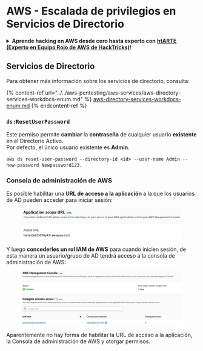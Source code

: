 # AWS - Escalada de privilegios en Servicios de Directorio

<details>

<summary><strong>Aprende hacking en AWS desde cero hasta experto con</strong> <a href="https://training.hacktricks.xyz/courses/arte"><strong>htARTE (Experto en Equipo Rojo de AWS de HackTricks)</strong></a><strong>!</strong></summary>

Otras formas de apoyar a HackTricks:

* Si deseas ver tu **empresa anunciada en HackTricks** o **descargar HackTricks en PDF** Consulta los [**PLANES DE SUSCRIPCIÓN**](https://github.com/sponsors/carlospolop)!
* Obtén la [**merchandising oficial de PEASS & HackTricks**](https://peass.creator-spring.com)
* Descubre [**La Familia PEASS**](https://opensea.io/collection/the-peass-family), nuestra colección exclusiva de [**NFTs**](https://opensea.io/collection/the-peass-family)
* **Únete al** 💬 [**grupo de Discord**](https://discord.gg/hRep4RUj7f) o al [**grupo de telegram**](https://t.me/peass) o **síguenos** en **Twitter** 🐦 [**@hacktricks_live**](https://twitter.com/hacktricks_live)**.**
* **Comparte tus trucos de hacking enviando PRs a los repositorios de** [**HackTricks**](https://github.com/carlospolop/hacktricks) y [**HackTricks Cloud**](https://github.com/carlospolop/hacktricks-cloud).

</details>

## Servicios de Directorio

Para obtener más información sobre los servicios de directorio, consulta:

{% content-ref url="../../aws-pentesting/aws-services/aws-directory-services-workdocs-enum.md" %}
[aws-directory-services-workdocs-enum.md](../../aws-pentesting/aws-services/aws-directory-services-workdocs-enum.md)
{% endcontent-ref %}

### `ds:ResetUserPassword`

Este permiso permite **cambiar** la **contraseña** de cualquier usuario **existente** en el Directorio Activo.\
Por defecto, el único usuario existente es **Admin**.
```
aws ds reset-user-password --directory-id <id> --user-name Admin --new-password Newpassword123.
```
### Consola de administración de AWS

Es posible habilitar una **URL de acceso a la aplicación** a la que los usuarios de AD pueden acceder para iniciar sesión:

<figure><img src="../../../.gitbook/assets/image (16) (2).png" alt=""><figcaption></figcaption></figure>

Y luego **concederles un rol IAM de AWS** para cuando inicien sesión, de esta manera un usuario/grupo de AD tendrá acceso a la consola de administración de AWS:

<figure><img src="../../../.gitbook/assets/image (17) (1).png" alt=""><figcaption></figcaption></figure>

Aparentemente no hay forma de habilitar la URL de acceso a la aplicación, la Consola de administración de AWS y otorgar permisos.

